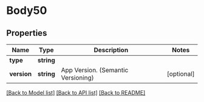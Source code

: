 # Body50

## Properties
Name | Type | Description | Notes
------------ | ------------- | ------------- | -------------
**type** | **string** |  | 
**version** | **string** | App Version. (Semantic Versioning) | [optional] 

[[Back to Model list]](../../README.md#documentation-for-models) [[Back to API list]](../../README.md#documentation-for-api-endpoints) [[Back to README]](../../README.md)

